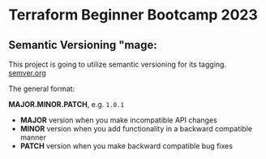 # Terraform Beginner Bootcamp 2023

## Semantic Versioning "mage:

This project is going to utilize semantic versioning for its tagging. 
[semver.org](https://semver.org/)

The general format:

 **MAJOR.MINOR.PATCH**, e.g. `1.0.1`

- **MAJOR** version when you make incompatible API changes
- **MINOR** version when you add functionality in a backward compatible manner
- **PATCH** version when you make backward compatible bug fixes
